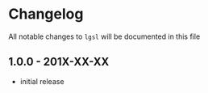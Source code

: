 # Changelog

All notable changes to `lgsl` will be documented in this file

## 1.0.0 - 201X-XX-XX

- initial release
